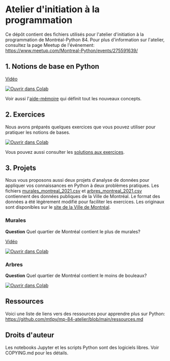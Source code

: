 Atelier d'initiation à la programmation
=======================================

Ce dépôt contient des fichiers utilisés pour l'atelier d'initiation à la programmation de Montréal-Python 84. Pour plus d'information sur l'atelier, consultez la page Meetup de l'événement:
https://www.meetup.com/Montreal-Python/events/275591639/ 


## 1. Notions de base en Python

[Vidéo](https://www.youtube.com/watch?v=We_5ooLSvFY&t=1530s)

[![Ouvrir dans Colab](https://colab.research.google.com/assets/colab-badge.svg)](https://colab.research.google.com/github/mtlpy/mp-84-atelier/blob/main/Notions-de-Python-1.0.ipynb)

Voir aussi l'[aide-mémoire](https://github.com/mtlpy/mp-84-atelier/blob/main/aide_memoire.md#aide-m%C3%A9moire)
qui définit tout les nouveaux concepts.



## 2. Exercices

Nous avons préparés quelques exercices que vous pouvez utiliser pour pratiquer les notions de bases.

[![Ouvrir dans Colab](https://colab.research.google.com/assets/colab-badge.svg)](https://colab.research.google.com/github/mtlpy/mp-84-atelier/blob/main/Exercices-1.0.ipynb)

Vous pouvez aussi consulter les [solutions aux exercices](https://colab.research.google.com/github/mtlpy/mp-84-atelier/blob/main/Exercices-1.0-Solutions.ipynb).



## 3. Projets

Nous vous proposons aussi deux projets d'analyse de données pour appliquer vos
connaissances en Python à deux problèmes pratiques. Les fichiers
[murales_montreal_2021.csv](https://github.com/ivanistheone/mp-84-atelier/blob/main/murales_montreal_2021.csv)
et [arbres_montreal_2021.csv](https://github.com/ivanistheone/mp-84-atelier/blob/main/arbres_montreal_2021.csv)
contiennent des données publiques de la Ville de Montréal.
Le format des données a été légèrement modifié pour faciliter les exercices.
Les originaux sont disponibles sur le [site de la Ville de Montréal](https://donnees.montreal.ca/ville-de-montreal).


### Murales

**Question** Quel quartier de Montréal contient le plus de murales?

[Vidéo](https://www.youtube.com/watch?v=We_5ooLSvFY&t=10264s)

[![Ouvrir dans Colab](https://colab.research.google.com/assets/colab-badge.svg)](https://colab.research.google.com/github/mtlpy/mp-84-atelier/blob/main/Murales-1.0.ipynb)



### Arbres

**Question** Quel quartier de Montréal contient le moins de bouleaux?

[![Ouvrir dans Colab](https://colab.research.google.com/assets/colab-badge.svg)](https://colab.research.google.com/github/mtlpy/mp-84-atelier/blob/main/Arbres-1.0.ipynb)



## Ressources

Voici une liste de liens vers des ressources pour apprendre plus sur Python: 
https://github.com/mtlpy/mp-84-atelier/blob/main/ressources.md



## Droits d'auteur

Les notebooks Jupyter et les scripts Python sont des logiciels libres.
Voir COPYING.md pour les détails.
